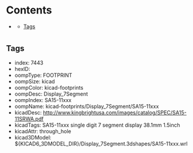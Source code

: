 



Contents
========

* [](#)
	* [Tags](#tags)

# 

## Tags

- index: 7443
- hexID: 
- oompType: FOOTPRINT
- oompSize: kicad
- oompColor: kicad-footprints
- oompDesc: Display_7Segment
- oompIndex: SA15-11xxx
- oompName: kicad-footprints/Display_7Segment/SA15-11xxx
- kicadDesc: http://www.kingbrightusa.com/images/catalog/SPEC/SA15-11SRWA.pdf
- kicadTags: SA15-11xxx single digit 7 segment display 38.1mm 1.5inch
- kicadAttr: through_hole
- kicad3DModel: ${KICAD6_3DMODEL_DIR}/Display_7Segment.3dshapes/SA15-11xxx.wrl
